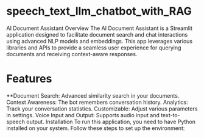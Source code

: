 # speech_text_llm_chatbot_with_RAG

AI Document Assistant
Overview
The AI Document Assistant is a Streamlit application designed to facilitate document search and chat interactions using advanced NLP models and embeddings. This app leverages various libraries and APIs to provide a seamless user experience for querying documents and receiving context-aware responses.

# Features
**Document Search: Advanced similarity search in your documents.
Context Awareness: The bot remembers conversation history.
Analytics: Track your conversation statistics.
Customizable: Adjust various parameters in settings.
Voice Input and Output: Supports audio input and text-to-speech output.
Installation
To run this application, you need to have Python installed on your system. Follow these steps to set up the environment:
